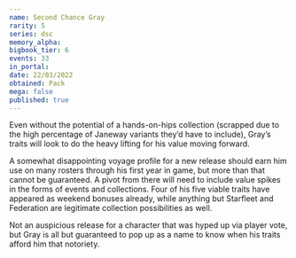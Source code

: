 ```yaml
---
name: Second Chance Gray
rarity: 5
series: dsc
memory_alpha:
bigbook_tier: 6
events: 33
in_portal:
date: 22/03/2022
obtained: Pack
mega: false
published: true
---
```


Even without the potential of a hands-on-hips collection (scrapped due to the high percentage of Janeway variants they’d have to include), Gray’s traits will look to do the heavy lifting for his value moving forward.

A somewhat disappointing voyage profile for a new release should earn him use on many rosters through his first year in game, but more than that cannot be guaranteed. A pivot from there will need to include value spikes in the forms of events and collections. Four of his five viable traits have appeared as weekend bonuses already, while anything but Starfleet and Federation are legitimate collection possibilities as well.

Not an auspicious release for a character that was hyped up via player vote, but Gray is all but guaranteed to pop up as a name to know when his traits afford him that notoriety.
